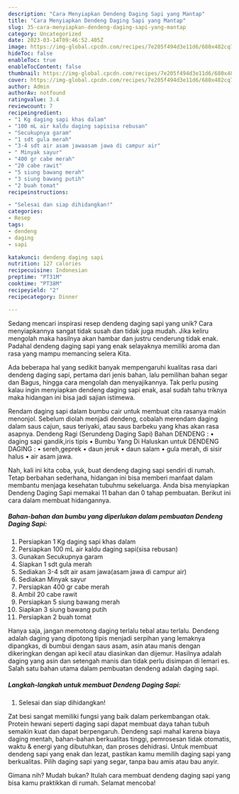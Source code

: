```yaml
---
description: "Cara Menyiapkan Dendeng Daging Sapi yang Mantap"
title: "Cara Menyiapkan Dendeng Daging Sapi yang Mantap"
slug: 35-cara-menyiapkan-dendeng-daging-sapi-yang-mantap
category: Uncategorized
date: 2023-03-14T09:46:52.405Z
image: https://img-global.cpcdn.com/recipes/7e205f494d3e11d6/680x482cq70/dendeng-daging-sapi-foto-resep-utama.jpg
hideToc: false
enableToc: true
enableTocContent: false
thumbnail: https://img-global.cpcdn.com/recipes/7e205f494d3e11d6/680x482cq70/dendeng-daging-sapi-foto-resep-utama.jpg
cover: https://img-global.cpcdn.com/recipes/7e205f494d3e11d6/680x482cq70/dendeng-daging-sapi-foto-resep-utama.jpg
author: Admin
authorAv: notfound
ratingvalue: 3.4
reviewcount: 7
recipeingredient:
- "1 Kg daging sapi khas dalam"
- "100 mL air kaldu daging sapisisa rebusan"
- "Secukupnya garam"
- "1 sdt gula merah"
- "3-4 sdt air asam jawaasam jawa di campur air"
- " Minyak sayur"
- "400 gr cabe merah"
- "20 cabe rawit"
- "5 siung bawang merah"
- "3 siung bawang putih"
- "2 buah tomat"
recipeinstructions:

- "Selesai dan siap dihidangkan!"
categories:
- Resep
tags:
- dendeng
- daging
- sapi

katakunci: dendeng daging sapi 
nutrition: 127 calories
recipecuisine: Indonesian
preptime: "PT31M"
cooktime: "PT38M"
recipeyield: "2"
recipecategory: Dinner

---
```





Sedang mencari inspirasi resep dendeng daging sapi yang unik? Cara menyiapkannya sangat tidak susah dan tidak juga mudah. Jika keliru mengolah maka hasilnya akan hambar dan justru cenderung tidak enak. Padahal dendeng daging sapi yang enak selayaknya memiliki aroma dan rasa yang mampu memancing selera Kita.





Ada beberapa hal yang sedikit banyak mempengaruhi kualitas rasa dari dendeng daging sapi, pertama dari jenis bahan, lalu pemilihan bahan segar dan Bagus, hingga cara mengolah dan menyajikannya. Tak perlu pusing kalau ingin menyiapkan dendeng daging sapi enak,      asal sudah tahu triknya maka hidangan ini bisa jadi sajian istimewa.














Rendam daging sapi dalam bumbu cair untuk membuat cita rasanya makin menonjol. Sebelum diolah menjadi dendeng, cobalah merendam daging dalam saus cajun, saus teriyaki, atau saus barbeku yang khas akan rasa asapnya. Dendeng Ragi (Serundeng Daging Sapi) Bahan DENDENG : • daging sapi gandik,iris tipis • Bumbu Yang Di Haluskan untuk DENDENG DAGING : • sereh,geprek • daun jeruk • daun salam • gula merah, di sisir halus • air asam jawa.






Nah, kali ini kita coba, yuk, buat dendeng daging sapi sendiri di rumah. Tetap berbahan sederhana, hidangan ini bisa memberi manfaat dalam membantu menjaga kesehatan tubuhmu sekeluarga. Anda bisa menyiapkan Dendeng Daging Sapi memakai 11 bahan dan 0 tahap pembuatan. Berikut ini cara dalam membuat hidangannya.

<!--inarticleads1-->

##### Bahan-bahan dan bumbu yang diperlukan dalam pembuatan Dendeng Daging Sapi:

1. Persiapkan 1 Kg daging sapi khas dalam
1. Persiapkan 100 mL air kaldu daging sapi(sisa rebusan)
1. Gunakan Secukupnya garam
1. Siapkan 1 sdt gula merah
1. Sediakan 3-4 sdt air asam jawa(asam jawa di campur air)
1. Sediakan  Minyak sayur
1. Persiapkan 400 gr cabe merah
1. Ambil 20 cabe rawit
1. Persiapkan 5 siung bawang merah
1. Siapkan 3 siung bawang putih
1. Persiapkan 2 buah tomat


Hanya saja, jangan memotong daging terlalu tebal atau terlalu. Dendeng adalah daging yang dipotong tipis menjadi serpihan yang lemaknya dipangkas, di bumbui dengan saus asam, asin atau manis dengan dikeringkan dengan api kecil atau diasinkan dan dijemur. Hasilnya adalah daging yang asin dan setengah manis dan tidak perlu disimpan di lemari es. Salah satu bahan utama dalam pembuatan dendeng adalah daging sapi. 

<!--inarticleads2-->

##### Langkah-langkah untuk membuat Dendeng Daging Sapi:


1. Selesai dan siap dihidangkan!

Zat besi sangat memiliki fungsi yang baik dalam perkembangan otak. Protein hewani seperti daging sapi dapat membuat daya tahan tubuh semakin kuat dan dapat berpengaruh. Dendeng sapi mahal karena biaya daging mentah, bahan-bahan berkualitas tinggi, pemrosesan tidak otomatis, waktu &amp; energi yang dibutuhkan, dan proses dehidrasi. Untuk membuat dendeng sapi yang enak dan lezat, pastikan kamu memilih daging sapi yang berkualitas. Pilih daging sapi yang segar, tanpa bau amis atau bau anyir. 

Gimana nih? Mudah bukan? Itulah cara membuat dendeng daging sapi yang bisa kamu praktikkan di rumah. Selamat mencoba!
